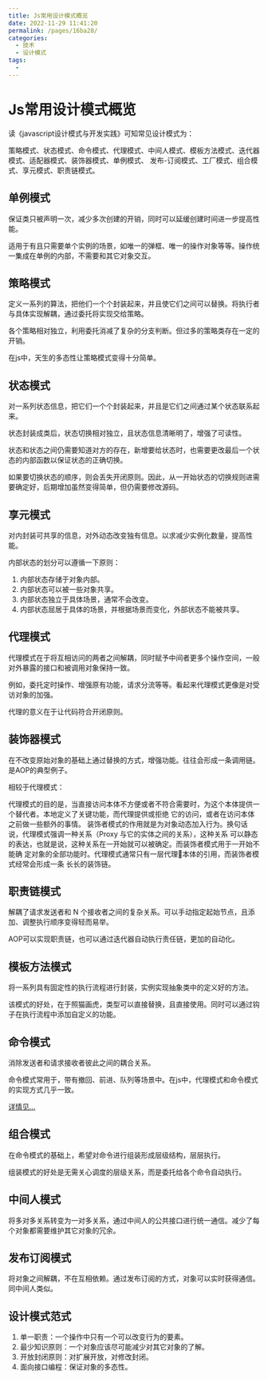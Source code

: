 ```yaml
---
title: Js常用设计模式概览
date: 2022-11-29 11:41:20
permalink: /pages/16ba28/
categories:
  - 技术
  - 设计模式
tags:
  - 
---
```


# Js常用设计模式概览

读《javascript设计模式与开发实践》可知常见设计模式为：

策略模式、状态模式、命令模式、代理模式、中间人模式、模板方法模式、迭代器模式、适配器模式、装饰器模式、单例模式、
发布-订阅模式、工厂模式、组合模式、享元模式、职责链模式。

<!-- more -->

## 单例模式

保证类只被声明一次，减少多次创建的开销，同时可以延缓创建时间进一步提高性能。

适用于有且只需要单个实例的场景，如唯一的弹框、唯一的操作对象等等。操作统一集成在单例的内部，不需要和其它对象交互。

## 策略模式

定义一系列的算法，把他们一个个封装起来，并且使它们之间可以替换。将执行者与具体实现解耦，通过委托将实现交给策略。

各个策略相对独立，利用委托消减了复杂的分支判断。但过多的策略类存在一定的开销。

在js中，天生的多态性让策略模式变得十分简单。

## 状态模式

对一系列状态信息，把它们一个个封装起来，并且是它们之间通过某个状态联系起来。

状态封装成类后，状态切换相对独立，且状态信息清晰明了，增强了可读性。

状态和状态之间仍需要知道对方的存在，新增要给状态时，也需要更改最后一个状态的内部函数以保证状态的正确切换。

如果要切换状态的顺序，则会丢失开闭原则。因此，从一开始状态的切换规则进需要确定好，后期增加虽然变得简单，但仍需要修改源码。

## 享元模式

对内封装可共享的信息，对外动态改变独有信息。以求减少实例化数量，提高性能。

内部状态的划分可以遵循一下原则：

1. 内部状态存储于对象内部。
2. 内部状态可以被一些对象共享。
3. 内部状态独立于具体场景，通常不会改变。
4. 内部状态屈居于具体的场景，并根据场景而变化，外部状态不能被共享。

## 代理模式

代理模式在于将互相访问的两者之间解耦，同时赋予中间者更多个操作空间，一般对外暴露的接口和被调用对象保持一致。

例如，委托定时操作、增强原有功能，请求分流等等。看起来代理模式更像是对受访对象的加强。

代理的意义在于让代码符合开闭原则。

## 装饰器模式

在不改变原始对象的基础上通过替换的方式，增强功能。往往会形成一条调用链。是AOP的典型例子。

相较于代理模式：

代理模式的目的是，当直接访问本体不方便或者不符合需要时，为这个本体提供一个替代者。本地定义了关键功能，而代理提供或拒绝
它的访问，或者在访问本体之前做一些额外的事情。 装饰者模式的作用就是为对象动态加入行为。换句话说，代理模式强调一种关系（Proxy 与它的实体之间的关系），这种关系
可以静态的表达，也就是说，这种关系在一开始就可以被确定。而装饰者模式用于一开始不能确
定对象的全部功能时。代理模式通常只有一层代理本体的引用，而装饰者模式经常会形成一条
长长的装饰链。

## 职责链模式

解耦了请求发送者和 N 个接收者之间的复杂关系。可以手动指定起始节点，且添加、调整执行顺序变得轻而易举。

AOP可以实现职责链，也可以通过迭代器自动执行责任链，更加的自动化。

## 模板方法模式

将一系列具有固定性的执行流程进行封装，实例实现抽象类中的定义好的方法。

该模式的好处，在于照猫画虎，类型可以直接替换，且直接使用。同时可以通过钩子在执行流程中添加自定义的功能。

## 命令模式

消除发送者和请求接收者彼此之间的耦合关系。

命令模式常用于，带有撤回、前进、队列等场景中。在js中，代理模式和命令模式的实现方式几乎一致。

[详情见...](./10.命令模式.md)

## 组合模式

在命令模式的基础上，希望对命令进行组装形成层级结构，层层执行。

组装模式的好处是无需关心调度的层级关系，而是委托给各个命令自动执行。

## 中间人模式

将多对多关系转变为一对多关系，通过中间人的公共接口进行统一通信。减少了每个对象都需要维护其它对象的冗余。

## 发布订阅模式

将对象之间解耦，不在互相依赖。通过发布订阅的方式，对象可以实时获得通信。同中间人类似。

## 设计模式范式

1. 单一职责：一个操作中只有一个可以改变行为的要素。
2. 最少知识原则：一个对象应该尽可能减少对其它对象的了解。
3. 开放封闭原则：对扩展开放，对修改封闭。
4. 面向接口编程：保证对象的多态性。
